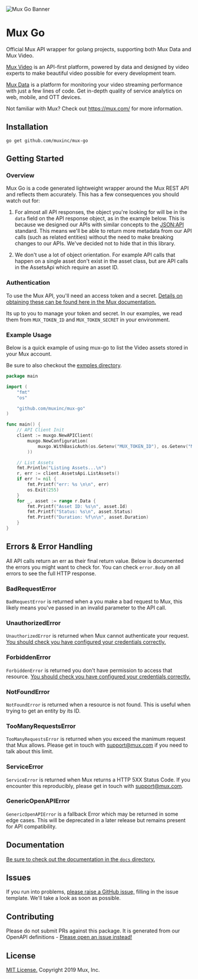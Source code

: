 ![Mux Go Banner](https://banner.mux.dev/?image=go)

# Mux Go

Official Mux API wrapper for golang projects, supporting both Mux Data and Mux Video.

[Mux Video](https://mux.com/video) is an API-first platform, powered by data and designed by video experts to make beautiful video possible for every development team.

[Mux Data](https://mux.com/data) is a platform for monitoring your video streaming performance with just a few lines of code. Get in-depth quality of service analytics on web, mobile, and OTT devices.

Not familiar with Mux? Check out https://mux.com/ for more information.

## Installation

```
go get github.com/muxinc/mux-go
```

## Getting Started

### Overview

Mux Go is a code generated lightweight wrapper around the Mux REST API and reflects them accurately. This has a few consequences you should watch out for:

1) For almost all API responses, the object you're looking for will be in the `data` field on the API response object, as in the example below. This is because we designed our APIs with similar concepts to the [JSON:API](https://jsonapi.org/) standard. This means we'll be able to return more metadata from our API calls (such as related entities) without the need to make breaking changes to our APIs. We've decided not to hide that in this library.

2) We don't use a lot of object orientation. For example API calls that happen on a single asset don't exist in the asset class, but are API calls in the AssetsApi which require an asset ID.

### Authentication

To use the Mux API, you'll need an access token and a secret. [Details on obtaining these can be found here in the Mux documentation.](https://docs.mux.com/docs#section-1-get-an-api-access-token)

Its up to you to manage your token and secret. In our examples, we read them from `MUX_TOKEN_ID` and `MUX_TOKEN_SECRET` in your environment.

### Example Usage

Below is a quick example of using mux-go to list the Video assets stored in your Mux account.

Be sure to also checkout the [exmples directory](examples/).

```go
package main

import (
	"fmt"
	"os"

	"github.com/muxinc/mux-go"
)

func main() {
	// API Client Init
	client := muxgo.NewAPIClient(
		muxgo.NewConfiguration(
			muxgo.WithBasicAuth(os.Getenv("MUX_TOKEN_ID"), os.Getenv("MUX_TOKEN_SECRET")),
		))

	// List Assets
	fmt.Println("Listing Assets...\n")
	r, err := client.AssetsApi.ListAssets()
	if err != nil {
		fmt.Printf("err: %s \n\n", err)
		os.Exit(255)
	}
	for _, asset := range r.Data {
		fmt.Printf("Asset ID: %s\n", asset.Id)
		fmt.Printf("Status: %s\n", asset.Status)
		fmt.Printf("Duration: %f\n\n", asset.Duration)
	}
}
```

## Errors & Error Handling

All API calls return an err as their final return value. Below is documented the errors you might want to check for. You can check `error.Body` on all errors to see the full HTTP response.

### BadRequestError

`BadRequestError` is returned when a you make a bad request to Mux, this likely means you've passed in an invalid parameter to the API call. 

### UnauthorizedError

`UnauthorizedError` is returned when Mux cannot authenticate your request. [You should check you have configured your credentials correctly.](#authentication)

### ForbiddenError

`ForbiddenError` is returned you don't have permission to access that resource. [You should check you have configured your credentials correctly.](#authentication)

### NotFoundError

`NotFoundError` is returned when a resource is not found. This is useful when trying to get an entity by its ID.

### TooManyRequestsError

`TooManyRequestsError` is returned when you exceed the manimum request that Mux allows. Please get in touch with [support@mux.com](mailto:support@mux.com) if you need to talk about this limit.

### ServiceError

`ServiceError` is returned when Mux returns a HTTP 5XX Status Code. If you encounter this reproducibly, please get in touch with [support@mux.com](mailto:support@mux.com).

### GenericOpenAPIError

`GenericOpenAPIError` is a fallback Error which may be returned in some edge cases. This will be deprecated in a later release but remains present for API compatibility.

## Documentation

[Be sure to check out the documentation in the `docs` directory.](docs/)

## Issues

If you run into problems, [please raise a GitHub issue,](https://github.com/muxinc/mux-go/issues) filling in the issue template. We'll take a look as soon as possible.

## Contributing

Please do not submit PRs against this package. It is generated from our OpenAPI definitions - [Please open an issue instead!](https://github.com/muxinc/mux-go/issues)

## License

[MIT License.](LICENSE) Copyright 2019 Mux, Inc.
